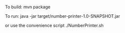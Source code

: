 To build:
    mvn package

To run:
    java -jar target/number-printer-1.0-SNAPSHOT.jar <value>

or use the convenience script
    ./NumberPrinter.sh <value>

